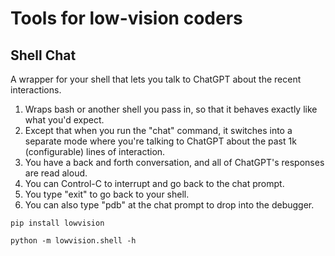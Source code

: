 # Tools for low-vision coders

## Shell Chat

A wrapper for your shell that lets you talk to ChatGPT about the recent interactions.

1. Wraps bash or another shell you pass in, so that it behaves exactly like what you'd expect.
2. Except that when you run the "chat" command, it switches into a separate mode where you're talking to ChatGPT about the past 1k (configurable) lines of interaction.
3. You have a back and forth conversation, and all of ChatGPT's responses are read aloud.
4. You can Control-C to interrupt and go back to the chat prompt.
5. You type "exit" to go back to your shell.
6. You can also type "pdb" at the chat prompt to drop into the debugger.

`pip install lowvision`

`python -m lowvision.shell -h`